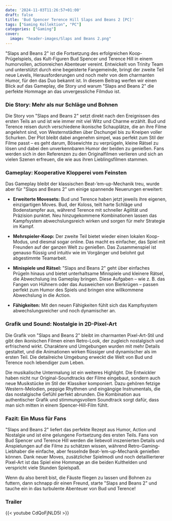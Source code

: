 ```yaml
---
date: '2024-11-03T11:26:57+01:00'
draft: false
title: 'Bud Spencer Terence Hill Slaps and Beans 2 [PC]'
tags: ["Gaming Kollektion", "PC"]
categories: ["Gaming"]
cover:
  image: "header-images/Slaps and Beans 2.png"
---
```


"Slaps and Beans 2" ist die Fortsetzung des erfolgreichen Koop-Prügelspiels, das Kult-Figuren Bud Spencer und Terence Hill in einem humorvollen, actionreichen Abenteuer vereint. Entwickelt von Trinity Team und unterstützt durch eine begeisterte Fangemeinde, bringt der zweite Teil neue Levels, Herausforderungen und noch mehr von dem charmanten Humor, für den das Duo bekannt ist. In diesem Beitrag werfen wir einen Blick auf das Gameplay, die Story und warum "Slaps and Beans 2" die perfekte Hommage an das unvergessliche Filmduo ist.

### Die Story: Mehr als nur Schläge und Bohnen
Die Story von "Slaps and Beans 2" setzt direkt nach den Ereignissen des ersten Teils an und ist wie immer mit viel Witz und Charme erzählt. Bud und Terence reisen durch verschiedene ikonische Schauplätze, die an ihre Filme angelehnt sind, von Westernstädten über Dschungel bis zu Kneipen voller Schurken. Der Plot bleibt dabei angenehm simpel, was perfekt zum Stil der Filme passt – es geht darum, Bösewichte zu verprügeln, kleine Rätsel zu lösen und dabei den unverkennbaren Humor der beiden zu genießen. Fans werden sich in den Referenzen zu den Originalfilmen verlieren und sich an vielen Szenen erfreuen, die wie aus ihren Lieblingsfilmen stammen.

### Gameplay: Kooperative Klopperei vom Feinsten
Das Gameplay bleibt der klassischen Beat-’em-up-Mechanik treu, wurde aber für "Slaps and Beans 2" um einige spannende Neuerungen erweitert:

- **Erweiterte Movesets:** Bud und Terence haben jetzt jeweils ihre eigenen, einzigartigen Moves. Bud, der Koloss, teilt harte Schläge und Bodenstampfer aus, während Terence mit schneller Agilität und Präzision punktet. Neu hinzugekommene Kombinationen lassen das Kampfsystem abwechslungsreich wirken und sorgen für mehr Strategie im Kampf.

- **Mehrspieler-Koop:** Der zweite Teil bietet wieder einen lokalen Koop-Modus, und diesmal sogar online. Das macht es einfacher, das Spiel mit Freunden auf der ganzen Welt zu genießen. Das Zusammenspiel ist genauso flüssig und intuitiv wie im Vorgänger und belohnt gut abgestimmte Teamarbeit.

- **Minispiele und Rätsel:** "Slaps and Beans 2" geht über einfaches Prügeln hinaus und bietet unterhaltsame Minispiele und kleinere Rätsel, die Abwechslung ins Gameplay bringen. Diese Aufgaben – wie z. B. das Fangen von Hühnern oder das Ausweichen von Bierkrügen – passen perfekt zum Humor des Spiels und bringen eine willkommene Abwechslung in die Action.

- **Fähigkeiten:** Mit den neuen Fähigkeiten fühlt sich das Kampfsystem abwechslungsreicher und noch dynamischer an.

### Grafik und Sound: Nostalgie in 2D-Pixel-Art
Die Grafik von "Slaps and Beans 2" bleibt im charmanten Pixel-Art-Stil und gibt den ikonischen Filmen einen Retro-Look, der zugleich nostalgisch und erfrischend wirkt. Charaktere und Umgebungen wurden mit mehr Details gestaltet, und die Animationen wirken flüssiger und dynamischer als im ersten Teil. Die detailreiche Umgebung erweckt die Welt von Bud und Terence noch lebendiger zum Leben.

Die musikalische Untermalung ist ein weiteres Highlight. Die Entwickler haben nicht nur Original-Soundtracks der Filme eingebaut, sondern auch neue Musikstücke im Stil der Klassiker komponiert. Dazu gehören fetzige Western-Melodien, peppige Rhythmen und eingängige Instrumentals, die das nostalgische Gefühl perfekt abrunden. Die Kombination aus authentischer Grafik und stimmungsvollem Soundtrack sorgt dafür, dass man sich mitten in einem Spencer-Hill-Film fühlt.

### Fazit: Ein Muss für Fans
"Slaps and Beans 2" liefert das perfekte Rezept aus Humor, Action und Nostalgie und ist eine gelungene Fortsetzung des ersten Teils. Fans von Bud Spencer und Terence Hill werden die liebevoll inszenierten Details und Anspielungen auf die Filme zu schätzen wissen, während Retro-Gaming-Liebhaber die einfache, aber fesselnde Beat-’em-up-Mechanik genießen können. Dank neuer Moves, zusätzlicher Spielmodi und noch detaillierterer Pixel-Art ist das Spiel eine Hommage an die beiden Kulthelden und verspricht viele Stunden Spielspaß.

Wenn du also bereit bist, die Fäuste fliegen zu lassen und Bohnen zu futtern, dann schnapp dir einen Freund, starte "Slaps and Beans 2" und tauche ein in das turbulente Abenteuer von Bud und Terence!

### Trailer
{{< youtube CdQoFjNLD5I >}}